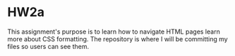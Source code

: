 # HW2a
This assignment's purpose is to learn how to navigate HTML pages learn more about CSS formatting. The repository is where I will be committing my files so users can see them.